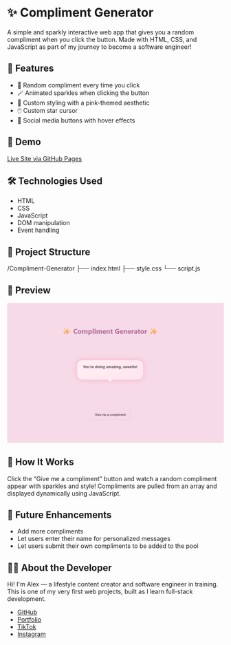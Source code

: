 # ✨ Compliment Generator

A simple and sparkly interactive web app that gives you a random compliment when you click the button. Made with HTML, CSS, and JavaScript as part of my journey to become a software engineer!

## 💖 Features

- 🧠 Random compliment every time you click
- 🪄 Animated sparkles when clicking the button
- 🌈 Custom styling with a pink-themed aesthetic
- 🖱️ Custom star cursor
- 📱 Social media buttons with hover effects

## 🚀 Demo

[Live Site via GitHub Pages](https://alexschmalex97.github.io/Compliment-Generator)

## 🛠️ Technologies Used

- HTML
- CSS
- JavaScript
- DOM manipulation
- Event handling

## 📁 Project Structure

/Compliment-Generator
├── index.html
├── style.css
└── script.js


## 📸 Preview

![Screenshot of Compliment Generator](Compliment%20Generator%20SS.png)

## 📌 How It Works

Click the “Give me a compliment” button and watch a random compliment appear with sparkles and style! Compliments are pulled from an array and displayed dynamically using JavaScript.

## 🔮 Future Enhancements

- Add more compliments
- Let users enter their name for personalized messages
- Let users submit their own compliments to be added to the pool

## 👩‍💻 About the Developer

Hi! I'm Alex — a lifestyle content creator and software engineer in training.  
This is one of my very first web projects, built as I learn full-stack development.

- [GitHub](https://github.com/AlexSchmalex97)
- [Portfolio](https://alexschmalex97.github.io)
- [TikTok](https://tiktok.com/@alexschmalex97)
- [Instagram](https://instagram.com/alexschmalex97)
